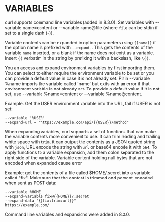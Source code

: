 <!-- Copyright (C) Daniel Stenberg, <daniel@haxx.se>, et al. -->
<!-- SPDX-License-Identifier: curl -->
# VARIABLES
curl supports command line variables (added in 8.3.0). Set variables with
--variable name=content or --variable name@file (where `file` can be stdin if
set to a single dash (-)).

Variable contents can be expanded in option parameters using `{{name}}` if the
option name is prefixed with `--expand-`. This gets the contents of the
variable `name` inserted, or a blank if the name does not exist as a
variable. Insert `{{` verbatim in the string by prefixing it with a backslash,
like `\{{`.

You an access and expand environment variables by first importing them. You
can select to either require the environment variable to be set or you can
provide a default value in case it is not already set. Plain --variable %name
imports the variable called 'name' but exits with an error if that environment
variable is not already set. To provide a default value if it is not set, use
--variable %name=content or --variable %name@content.

Example. Get the USER environment variable into the URL, fail if USER is not
set:

    --variable '%USER'
    --expand-url = "https://example.com/api/{{USER}}/method"

When expanding variables, curl supports a set of functions that can make the
variable contents more convenient to use. It can trim leading and trailing
white space with `trim`, it can output the contents as a JSON quoted string
with `json`, URL encode the string with `url` or base64 encode it with `b64`.
To apply functions to a variable expansion, add them colon separated to the
right side of the variable. Variable content holding null bytes that are not
encoded when expanded cause error.

Example: get the contents of a file called $HOME/.secret into a variable
called "fix". Make sure that the content is trimmed and percent-encoded when
sent as POST data:

    --variable %HOME
    --expand-variable fix@{{HOME}}/.secret
    --expand-data "{{fix:trim:url}}"
    https://example.com/

Command line variables and expansions were added in 8.3.0.

